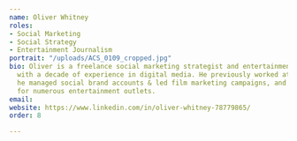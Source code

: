 ```yaml
---
name: Oliver Whitney
roles:
- Social Marketing
- Social Strategy
- Entertainment Journalism
portrait: "/uploads/ACS_0109_cropped.jpg"
bio: Oliver is a freelance social marketing strategist and entertainment journalist
  with a decade of experience in digital media. He previously worked at Netflix where
  he managed social brand accounts & led film marketing campaigns, and has written
  for numerous entertainment outlets.
email: 
website: https://www.linkedin.com/in/oliver-whitney-78779865/
order: 8

---
```

